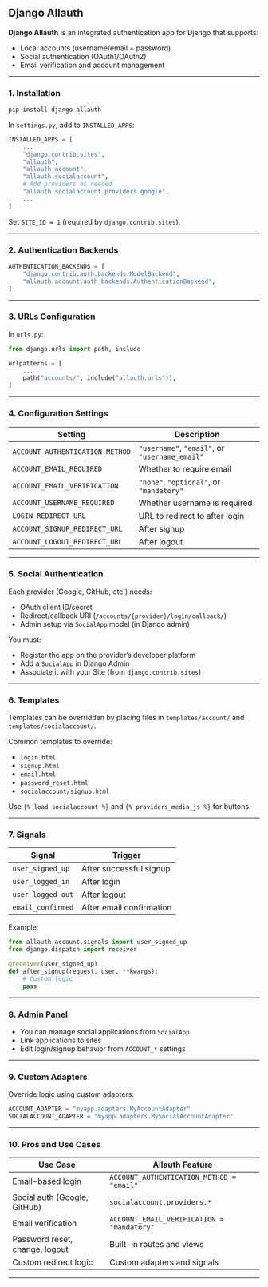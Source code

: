 ## **Django Allauth**

**Django Allauth** is an integrated authentication app for Django that supports:

* Local accounts (username/email + password)
* Social authentication (OAuth1/OAuth2)
* Email verification and account management

---

### **1. Installation**

```bash
pip install django-allauth
```

In `settings.py`, add to `INSTALLED_APPS`:

```python
INSTALLED_APPS = [
    ...
    "django.contrib.sites",
    "allauth",
    "allauth.account",
    "allauth.socialaccount",
    # Add providers as needed
    "allauth.socialaccount.providers.google",
    ...
]
```

Set `SITE_ID = 1` (required by `django.contrib.sites`).

---

### **2. Authentication Backends**

```python
AUTHENTICATION_BACKENDS = [
    "django.contrib.auth.backends.ModelBackend",
    "allauth.account.auth_backends.AuthenticationBackend",
]
```

---

### **3. URLs Configuration**

In `urls.py`:

```python
from django.urls import path, include

urlpatterns = [
    ...
    path("accounts/", include("allauth.urls")),
]
```

---

### **4. Configuration Settings**

| Setting                         | Description                                    |
| ------------------------------- | ---------------------------------------------- |
| `ACCOUNT_AUTHENTICATION_METHOD` | `"username"`, `"email"`, or `"username_email"` |
| `ACCOUNT_EMAIL_REQUIRED`        | Whether to require email                       |
| `ACCOUNT_EMAIL_VERIFICATION`    | `"none"`, `"optional"`, or `"mandatory"`       |
| `ACCOUNT_USERNAME_REQUIRED`     | Whether username is required                   |
| `LOGIN_REDIRECT_URL`            | URL to redirect to after login                 |
| `ACCOUNT_SIGNUP_REDIRECT_URL`   | After signup                                   |
| `ACCOUNT_LOGOUT_REDIRECT_URL`   | After logout                                   |

---

### **5. Social Authentication**

Each provider (Google, GitHub, etc.) needs:

* OAuth client ID/secret
* Redirect/callback URI (`/accounts/{provider}/login/callback/`)
* Admin setup via `SocialApp` model (in Django admin)

You must:

* Register the app on the provider’s developer platform
* Add a `SocialApp` in Django Admin
* Associate it with your Site (from `django.contrib.sites`)

---

### **6. Templates**

Templates can be overridden by placing files in `templates/account/` and `templates/socialaccount/`.

Common templates to override:

* `login.html`
* `signup.html`
* `email.html`
* `password_reset.html`
* `socialaccount/signup.html`

Use `{% load socialaccount %}` and `{% providers_media_js %}` for buttons.

---

### **7. Signals**

| Signal            | Trigger                  |
| ----------------- | ------------------------ |
| `user_signed_up`  | After successful signup  |
| `user_logged_in`  | After login              |
| `user_logged_out` | After logout             |
| `email_confirmed` | After email confirmation |

Example:

```python
from allauth.account.signals import user_signed_up
from django.dispatch import receiver

@receiver(user_signed_up)
def after_signup(request, user, **kwargs):
    # Custom logic
    pass
```

---

### **8. Admin Panel**

* You can manage social applications from `SocialApp`
* Link applications to sites
* Edit login/signup behavior from `ACCOUNT_*` settings

---

### **9. Custom Adapters**

Override logic using custom adapters:

```python
ACCOUNT_ADAPTER = "myapp.adapters.MyAccountAdapter"
SOCIALACCOUNT_ADAPTER = "myapp.adapters.MySocialAccountAdapter"
```

---

### **10. Pros and Use Cases**

| Use Case                       | Allauth Feature                            |
| ------------------------------ | ------------------------------------------ |
| Email-based login              | `ACCOUNT_AUTHENTICATION_METHOD = "email"`  |
| Social auth (Google, GitHub)   | `socialaccount.providers.*`                |
| Email verification             | `ACCOUNT_EMAIL_VERIFICATION = "mandatory"` |
| Password reset, change, logout | Built-in routes and views                  |
| Custom redirect logic          | Custom adapters and signals                |

---
